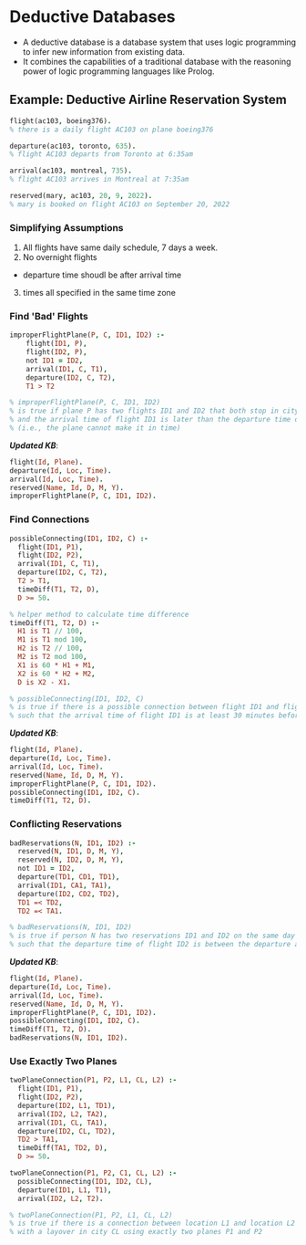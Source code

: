 # Deductive Databases

- A deductive database is a database system that uses logic programming to infer new information from existing data. 
- It combines the capabilities of a traditional database with the reasoning power of logic programming languages like Prolog.

## Example: Deductive Airline Reservation System
```prolog
flight(ac103, boeing376).
% there is a daily flight AC103 on plane boeing376

departure(ac103, toronto, 635).
% flight AC103 departs from Toronto at 6:35am

arrival(ac103, montreal, 735).
% flight AC103 arrives in Montreal at 7:35am

reserved(mary, ac103, 20, 9, 2022).
% mary is booked on flight AC103 on September 20, 2022
```

### Simplifying Assumptions
1. All flights have same daily schedule, 7 days a week.
2. No overnight flights
  - departure time shoudl be after arrival time
3. times all specified in the same time zone

### Find 'Bad' Flights
```prolog
improperFlightPlane(P, C, ID1, ID2) :-
    flight(ID1, P),
    flight(ID2, P),
    not ID1 = ID2,
    arrival(ID1, C, T1),
    departure(ID2, C, T2),
    T1 > T2

% improperFlightPlane(P, C, ID1, ID2) 
% is true if plane P has two flights ID1 and ID2 that both stop in city C
% and the arrival time of flight ID1 is later than the departure time of flight ID2
% (i.e., the plane cannot make it in time)
```

***Updated KB***:
```prolog
flight(Id, Plane).
departure(Id, Loc, Time).
arrival(Id, Loc, Time).
reserved(Name, Id, D, M, Y).
improperFlightPlane(P, C, ID1, ID2).
```

### Find Connections
```prolog
possibleConnecting(ID1, ID2, C) :- 
  flight(ID1, P1),
  flight(ID2, P2),
  arrival(ID1, C, T1),
  departure(ID2, C, T2),
  T2 > T1,
  timeDiff(T1, T2, D),
  D >= 50.

% helper method to calculate time difference
timeDiff(T1, T2, D) :- 
  H1 is T1 // 100,
  M1 is T1 mod 100,
  H2 is T2 // 100,
  M2 is T2 mod 100,
  X1 is 60 * H1 + M1,
  X2 is 60 * H2 + M2,
  D is X2 - X1.

% possibleConnecting(ID1, ID2, C)
% is true if there is a possible connection between flight ID1 and flight ID2 in city C
% such that the arrival time of flight ID1 is at least 30 minutes before the departure
```

***Updated KB***:
```prolog
flight(Id, Plane).
departure(Id, Loc, Time).
arrival(Id, Loc, Time).
reserved(Name, Id, D, M, Y).
improperFlightPlane(P, C, ID1, ID2).
possibleConnecting(ID1, ID2, C).
timeDiff(T1, T2, D).
```

### Conflicting Reservations
```prolog
badReservations(N, ID1, ID2) :- 
  reserved(N, ID1, D, M, Y),
  reserved(N, ID2, D, M, Y),
  not ID1 = ID2,
  departure(TD1, CD1, TD1),
  arrival(ID1, CA1, TA1),
  departure(ID2, CD2, TD2),
  TD1 =< TD2,
  TD2 =< TA1.

% badReservations(N, ID1, ID2)
% is true if person N has two reservations ID1 and ID2 on the same day
% such that the departure time of flight ID2 is between the departure and arrival times of flight ID1
```

***Updated KB***:
```prolog
flight(Id, Plane).
departure(Id, Loc, Time).
arrival(Id, Loc, Time).
reserved(Name, Id, D, M, Y).
improperFlightPlane(P, C, ID1, ID2).
possibleConnecting(ID1, ID2, C).
timeDiff(T1, T2, D).
badReservations(N, ID1, ID2).
```

### Use Exactly Two Planes
```prolog
twoPlaneConnection(P1, P2, L1, CL, L2) :-
  flight(ID1, P1),
  flight(ID2, P2),
  departure(ID2, L1, TD1),
  arrival(ID2, L2, TA2),
  arrival(ID1, CL, TA1),
  departure(ID2, CL, TD2),
  TD2 > TA1,
  timeDiff(TA1, TD2, D),
  D >= 50.

twoPlaneConnection(P1, P2, C1, CL, L2) :- 
  possibleConnecting(ID1, ID2, CL),
  departure(ID1, L1, T1),
  arrival(ID2, L2, T2).

% twoPlaneConnection(P1, P2, L1, CL, L2)
% is true if there is a connection between location L1 and location L2
% with a layover in city CL using exactly two planes P1 and P2
```
